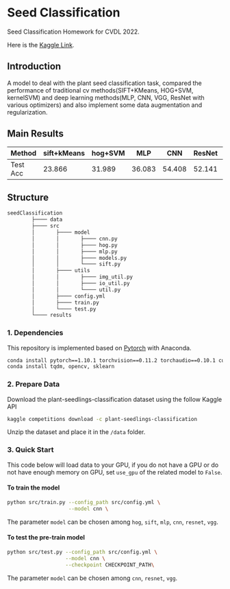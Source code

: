 # Seed Classification

 Seed Classification Homework for CVDL 2022.

 Here is the [Kaggle Link](https://www.kaggle.com/competitions/plant-seedlings-classification).

## Introduction

A model to deal with the plant seed classification task, compared the performance of traditional cv methods(SIFT+KMeans, HOG+SVM, kernelSVM) and deep learning methods(MLP, CNN, VGG, ResNet with various optimizers) and also implement some data augmentation and regularization.

## Main Results

Method          | sift+kMeans   | hog+SVM   | MLP   | CNN   | ResNet    | VGG
----------------|---------------|-----------|-------|-------|----------|----
Test Acc   | 23.866        | 31.989    | 36.083| 54.408| 52.141    | 70.025

## Structure

```python
seedClassification
        ├──── data
        ├──── src
        │       ├──── model
        │       │       ├──── cnn.py
        │       │       ├──── hog.py
        │       │       ├──── mlp.py
        │       │       ├──── models.py
        │       │       └──── sift.py
        │       ├──── utils
        │       │       ├──── img_util.py
        │       │       ├──── io_util.py
        │       │       └──── util.py
        │       ├──── config.yml
        │       ├──── train.py
        │       └──── test.py
        └──── results
```

### 1. Dependencies

This repository is implemented based on [Pytorch](https://pytorch.org/) with Anaconda.

```bash
conda install pytorch==1.10.1 torchvision==0.11.2 torchaudio==0.10.1 cudatoolkit=10.2 -c pytorch
conda install tqdm, opencv, sklearn
```

### 2. Prepare Data

Download the plant-seedlings-classification dataset using the follow Kaggle API

```bash
kaggle competitions download -c plant-seedlings-classification
```

Unzip the dataset and place it in the `/data` folder.

### 3. Quick Start

This code below will load data to your GPU, if you do not have a GPU or do not have enough memory on GPU, set `use_gpu` of the related model to `False`.

#### To train the model

```bash
python src/train.py --config_path src/config.yml \
                    --model cnn \
```

The parameter `model` can be chosen among `hog`, `sift`, `mlp`, `cnn`, `resnet`, `vgg`.

#### To test the pre-train model

```bash
python src/test.py --config_path src/config.yml \
                   --model cnn \
                   --checkpoint CHECKPOINT_PATH\
```

The parameter `model` can be chosen among `cnn`, `resnet`, `vgg`.
